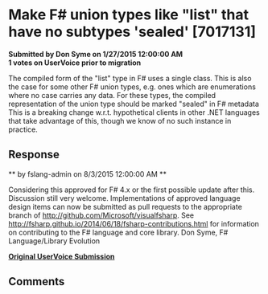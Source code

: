 # Make F# union types like "list" that have no subtypes 'sealed' [7017131] #

**Submitted by Don Syme on 1/27/2015 12:00:00 AM**  
**1 votes on UserVoice prior to migration**  

The compiled form of the "list" type in F# uses a single class. This is also the case for some other F# union types, e.g. ones which are enumerations where no case carries any data. For these types, the compiled representation of the union type should be marked "sealed" in F# metadata
This is a breaking change w.r.t. hypothetical clients in other .NET languages that take advantage of this, though we know of no such instance in practice.



## Response ##
** by fslang-admin on 8/3/2015 12:00:00 AM **

Considering this approved for F# 4.x or the first possible update after this.
Discussion still very welcome.
Implementations of approved language design items can now be submitted as pull requests to the appropriate branch of http://github.com/Microsoft/visualfsharp. See http://fsharp.github.io/2014/06/18/fsharp-contributions.html for information on contributing to the F# language and core library.
Don Syme, F# Language/Library Evolution


**[Original UserVoice Submission](https://fslang.uservoice.com/forums/245727-f-language/suggestions/7017131)**


## Comments ##

